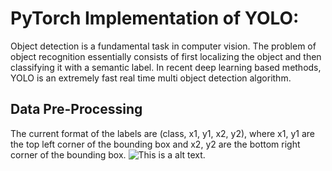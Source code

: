 # PyTorch Implementation of YOLO:

Object detection is a fundamental task in computer vision. The problem of object recognition essentially consists of first localizing the object and then classifying it with a semantic label. In recent deep learning based methods, YOLO is an extremely fast real time multi object detection algorithm.
## Data Pre-Processing 
The current format of the labels are (class, x1, y1, x2, y2), where x1, y1 are the top left corner of the bounding box and x2, y2 are the bottom right corner of the bounding box.
![This is a alt text.](/image/preprocessing.png "This is a sample image.")
